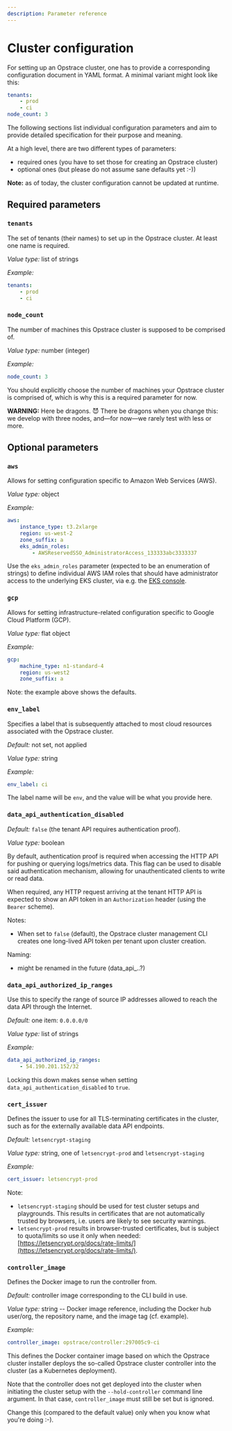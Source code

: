 ```yaml
---
description: Parameter reference
---
```


# Cluster configuration

For setting up an Opstrace cluster, one has to provide a corresponding configuration document in YAML format.
A minimal variant might look like this:

```yaml
tenants:
    - prod
    - ci
node_count: 3
```

The following sections list individual configuration parameters and aim to provide detailed specification for their purpose and meaning.

At a high level, there are two different types of parameters:

* required ones (you have to set those for creating an Opstrace cluster)
* optional ones (but please do not assume sane defaults yet :-))

**Note:**  as of today, the cluster configuration cannot be updated at runtime.

## Required parameters

### `tenants`

The set of tenants \(their names\) to set up in the Opstrace cluster.
At least one name is required.

*Value type:* list of strings

*Example:*

```yaml
tenants:
    - prod
    - ci
```

### `node_count`

The number of machines this Opstrace cluster is supposed to be comprised of.

*Value type:* number \(integer\)

*Example:*

```yaml
node_count: 3
```

You should explicitly choose the number of machines your Opstrace cluster is comprised of, which is why this is a required parameter for now.

**WARNING:** Here be dragons.
😈
There be dragons when you change this: we develop with three nodes, and—for now—we rarely test with less or more.

## Optional parameters

<!--tabs-->
### `aws`

Allows for setting configuration specific to Amazon Web Services (AWS).

*Value type:* object

*Example:*

```yaml
aws:
    instance_type: t3.2xlarge
    region: us-west-2
    zone_suffix: a
    eks_admin_roles:
        - AWSReservedSSO_AdministratorAccess_133333abc3333337
```

Use the `eks_admin_roles` parameter (expected to be an enumeration of strings) to define individual AWS IAM roles that should have administrator access to the underlying EKS cluster, via e.g. the [EKS console](https://aws.amazon.com/blogs/containers/introducing-the-new-amazon-eks-console/).

### `gcp`

Allows for setting infrastructure-related configuration specific to Google Cloud Platform (GCP).

*Value type:* flat object

*Example:*

```yaml
gcp:
    machine_type: n1-standard-4
    region: us-west2
    zone_suffix: a
```

<!--/tabs-->

Note: the example above shows the defaults.

### `env_label`

Specifies a label that is subsequently attached to most cloud resources associated with the Opstrace cluster.

*Default:* not set, not applied

*Value type:* string

*Example:*

```yaml
env_label: ci
```

The label name will be `env`, and the value will be what you provide here.

### `data_api_authentication_disabled`

*Default:* `false` \(the tenant API requires authentication proof\).

*Value type:* boolean

By default, authentication proof is required when accessing the HTTP API for pushing or querying logs/metrics data.
This flag can be used to disable said authentication mechanism, allowing for unauthenticated clients to write or read data.

When required, any HTTP request arriving at the tenant HTTP API is expected to show an API token in an `Authorization` header \(using the `Bearer` scheme\).

Notes:

* When set to `false` \(default\), the Opstrace cluster management CLI creates one long-lived API token per tenant upon cluster creation.

Naming:

* might be renamed in the future \(data_api_..?\)

### `data_api_authorized_ip_ranges`

Use this to specify the range of source IP addresses allowed to reach the data API through the Internet.

*Default:* one item: `0.0.0.0/0`

*Value type:* list of strings

*Example:*

```yaml
data_api_authorized_ip_ranges:
    - 54.190.201.152/32
```

Locking this down makes sense when setting `data_api_authentication_disabled` to `true`.


### `cert_issuer`

Defines the issuer to use for all TLS-terminating certificates in the cluster, such as for the externally available data API endpoints.

*Default:* `letsencrypt-staging`

*Value type:* string, one of `letsencrypt-prod` and `letsencrypt-staging`

*Example:*

```yaml
cert_issuer: letsencrypt-prod
```

Note:

* `letsencrypt-staging` should be used for test cluster setups and playgrounds.
  This results in certificates that are not automatically trusted by browsers, i.e. users are likely to see security warnings.
* `letsencrypt-prod` results in browser-trusted certificates, but is subject to quota/limits so use it only when needed: [https://letsencrypt.org/docs/rate-limits/](https://letsencrypt.org/docs/rate-limits/).


### `controller_image`

Defines the Docker image to run the controller from.

*Default:* controller image corresponding to the CLI build in use.

*Value type:* string -- Docker image reference, including the Docker hub user/org, the repository name, and the image tag (cf. example).

*Example:*

```yaml
controller_image: opstrace/controller:297005c9-ci
```

This defines the Docker container image based on which the Opstrace cluster installer deploys the so-called Opstrace cluster controller into the cluster \(as a Kubernetes deployment\).

Note that the controller does not get deployed into the cluster when initiating the cluster setup with the `--hold-controller` command line argument.
In that case, `controller_image` must still be set but is ignored.

Change this (compared to the default value) only when you know what you're doing :-).
